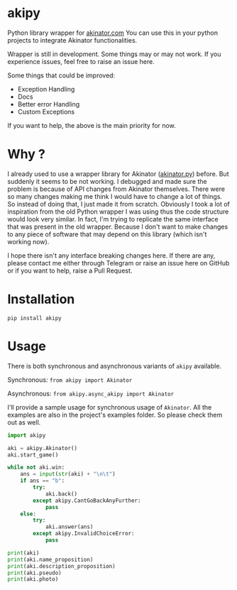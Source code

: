 # akipy
Python library wrapper for [akinator.com](https://akinator.com)
You can use this in your python projects to integrate Akinator functionalities.

Wrapper is still in development.
Some things may or may not work. If you experience issues, feel free to raise an issue here.

Some things that could be improved:
* Exception Handling
* Docs
* Better error Handling
* Custom Exceptions

If you want to help, the above is the main priority for now.

# Why ?
I already used to use a wrapper library for Akinator ([akinator.py](https://github.com/Ombucha/akinator.py)) before.
But suddenly it seems to be not working. I debugged and made 
sure the problem is because of API changes from Akinator themselves. 
There were so many changes making me think I would have to change a lot of things. 
So instead of doing that, I just made it from scratch. Obviously I took a lot 
of inspiration from the old Python wrapper I was using thus the code structure 
would look very similar. In fact, I'm trying to replicate the same interface that 
was present in the old wrapper. Because I don't want to make changes to any piece 
of software that may depend on this library (which isn't working now).

I hope there isn't any interface breaking changes here. If there are any, please 
contact me either through Telegram or raise an issue here on GitHub or if you want 
to help, raise a Pull Request.

# Installation

`pip install akipy`

# Usage

There is both synchronous and asynchronous variants of `akipy` available.

Synchronous: `from akipy import Akinator`

Asynchronous: `from akipy.async_akipy import Akinator`

I'll provide a sample usage for synchronous usage of `Akinator`.
All the examples are also in the project's examples folder. So please check them out as well.

```python
import akipy

aki = akipy.Akinator()
aki.start_game()

while not aki.win:
    ans = input(str(aki) + "\n\t")
    if ans == "b":
        try:
            aki.back()
        except akipy.CantGoBackAnyFurther:
            pass
    else:
        try:
            aki.answer(ans)
        except akipy.InvalidChoiceError:
            pass

print(aki)
print(aki.name_proposition)
print(aki.description_proposition)
print(aki.pseudo)
print(aki.photo)
```






